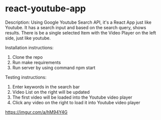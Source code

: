 # react-youtube-app

Description: Using Google Youtube Search API, it's a React App just like Youtube. It has a search input and based on the search query, shows results. 
There is be a single selected Item with the Video Player on the left side, just like youtube. 

Installation instructions:

1. Clone the repo
2. Run make requirements
3. Run server by using command npm start

Testing instructions:

1. Enter keywords in the search bar
2. Video List on the right will be updated
3. The first video will be loaded into the Youtube video player
4. Click any video on the right to load it into Youtube video player


https://imgur.com/a/hM94Y4G
